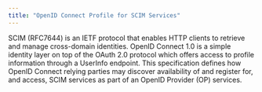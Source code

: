 ```yaml
---
title: "OpenID Connect Profile for SCIM Services"
---
```


SCIM (RFC7644) is an IETF protocol that enables HTTP clients to retrieve and manage cross-domain identities. OpenID Connect 1.0 is a simple identity layer on top of the OAuth 2.0 protocol which offers access to profile information through a UserInfo endpoint. This specification defines how OpenID Connect relying parties may discover availability of and register for, and access, SCIM services as part of an OpenID Provider (OP) services.

